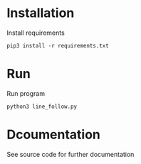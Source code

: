 # Installation
Install requirements
```
pip3 install -r requirements.txt
```

# Run
Run program
```
python3 line_follow.py
```

# Dcoumentation
See source code for further documentation
